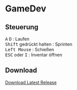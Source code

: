# GameDev

## Steuerung
<kbd>A</kbd> <kbd>D</kbd> : Laufen  
<kbd>Shift</kbd> gedrückt halten : Sprinten  
<kbd>Left Mouse</kbd> : Schießen  
<kbd>ESC</kbd> oder <kbd>I</kbd> : Inventar öffnen  

## Download

[Download Latest Release](https://github.com/SebastianKnabe/GameDev/raw/master/Game.zip)
